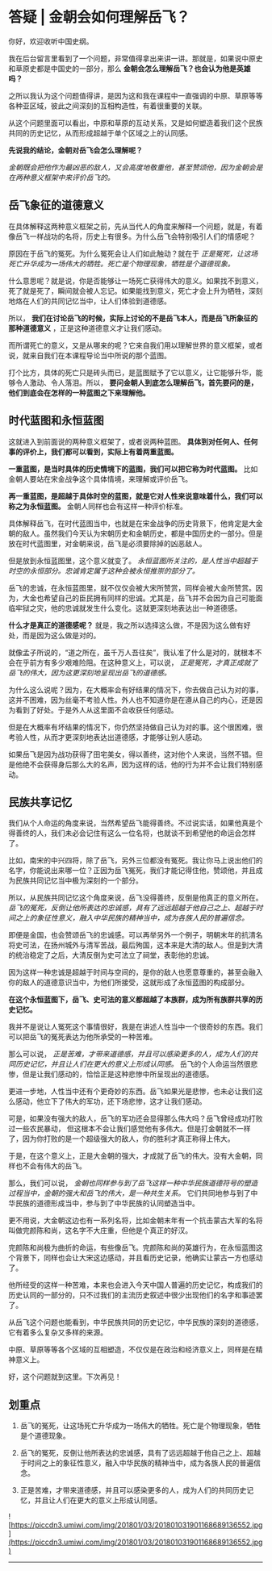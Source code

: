 # 答疑 | 金朝会如何理解岳飞？

你好，欢迎收听中国史纲。

我在后台留言里看到了一个问题，非常值得拿出来讲一讲。那就是，如果说中原史和草原史都是中国史的一部分，那么 **金朝会怎么理解岳飞？也会认为他是英雄吗？**

之所以我认为这个问题值得讲，是因为这和我在课程中一直强调的中原、草原等等各种亚区域，彼此之间深刻的互相构造性，有着很重要的关联。

从这个问题里面可以看出，中原和草原的互动关系，又是如何塑造着我们这个民族共同的历史记忆，从而形成超越于单个区域之上的认同感。

 **先说我的结论，金朝对岳飞会怎么理解呢？**

 *金朝既会把他作为最凶恶的敌人，又会高度地敬重他，甚至赞颂他，因为金朝会是在两种意义框架中来评价岳飞的。*

## 岳飞象征的道德意义

在具体解释这两种意义框架之前，先从当代人的角度来解释一个问题，就是，有着像岳飞一样战功的名将，历史上有很多。为什么岳飞会特别吸引人们的情感呢？

原因在于岳飞的冤死。为什么冤死会让人们如此触动？就在于 *正是冤死，让这场死亡升华成为一场伟大的牺牲。死亡是个物理现象，牺牲是个道德现象。*

什么意思呢？就是说，你是否能够让一场死亡获得伟大的意义。如果找不到意义，死了就是死了，瞬间就会被人忘记。如果能找到意义，死亡才会上升为牺牲，深刻地烙在人们的共同记忆当中，让人们体验到道德感。

所以， **我们在讨论岳飞的时候，实际上讨论的不是岳飞本人，而是岳飞所象征的那种道德意义** ，正是这种道德意义才让我们感动。

而所谓死亡的意义，又是从哪来的呢？它来自我们用以理解世界的意义框架，或者说，就来自我们在本课程导论当中所说的那个蓝图。

打个比方，具体的死亡只是砖头而已，是蓝图赋予了它以意义，让它能够升华，能够令人激动、令人落泪。所以， **要问金朝人到底怎么理解岳飞，首先要问的是，他们到底会在怎样的一种蓝图之下来理解他。**

## 时代蓝图和永恒蓝图

这就进入到前面说的两种意义框架了，或者说两种蓝图。 **具体到对任何人、任何事的评价上，我们都可以看到，实际上有着两重蓝图。**

 **一重蓝图，是当时具体的历史情境下的蓝图，我们可以把它称为时代蓝图。** 比如金朝人要站在宋金战争这个具体情境，来理解或评价岳飞。

 **再一重蓝图，是超越于具体时空的蓝图，就是它对人性来说意味着什么，我们可以称之为永恒蓝图。** 金朝人同样也会有这样一种评价标准。

具体解释岳飞，在时代蓝图当中，也就是在宋金战争的历史背景下，他肯定是大金朝的敌人。虽然我们今天认为宋朝历史和金朝历史，都是中国历史的一部分。但是放在时代蓝图里，对金朝来说，岳飞是必须要除掉的凶恶敌人。

但是放到永恒蓝图里，这个意义就变了。 *永恒蓝图所关注的，是人性当中超越于时空的永恒部分。忠诚肯定属于这种会被永恒推崇的部分了。*

岳飞的忠诚，在永恒蓝图里，就不仅仅会被大宋所赞赏，同样会被大金所赞赏。因为，大金也希望自己的臣民拥有同样的忠诚。尤其是，岳飞并不会因为自己可能面临牢狱之灾，他的忠诚就发生什么变化。这就更深刻地表达出一种道德感。

 **什么才是真正的道德感呢？** 就是，我之所以选择这么做，不是因为这么做有好处，而是因为这么做是对的。

就像孟子所说的，“道之所在，虽千万人吾往矣”，我认准了什么是对的，就根本不会在乎前方有多少艰难险阻。在这种意义上，可以说， *正是冤死，才真正成就了岳飞的伟大，因为这更深刻地呈现出岳飞的道德感。*

为什么这么说呢？因为，在大概率会有好结果的情况下，你去做自己认为对的事，这并不困难，因为丝毫不考验人性。外人也不知道你是在遵从自己的内心，还是因为看到了好处。于是外人从这里面不会收获任何感动。

但是在大概率有坏结果的情况下，你仍然坚持做自己认为对的事。这个很困难，很考验人性，从而才更深刻地表达出道德感，才能够让别人感动。

如果岳飞是因为战功获得了田宅美女，得以善终，这对他个人来说，当然不错。但是他绝不会获得身后那么大的名声，因为这样的话，他的行为并不会让我们特别感动。

## 民族共享记忆

我们从个人命运的角度来说，当然希望岳飞能得善终。不过说实话，如果他真是个得善终的人，我们未必会记住有这么一位名将，也就谈不到希望他的命运会怎样了。

比如，南宋的中兴四将，除了岳飞，另外三位都没有冤死。我让你马上说出他们的名字，你能说出来哪一位？正因为岳飞冤死，我们才能记得住他，赞颂他，并且成为民族共同记忆当中极为深刻的一个部分。

所以，从民族共同记忆这个角度来说，岳飞没得善终，反倒是他真正的意义所在。 *岳飞的冤死，反倒让他所表达的忠诚感，具有了远远超越于他自己之上、超越于时间之上的象征性意义，融入中华民族的精神当中，成为各族人民的普遍信念。*

即便是金国，也会赞颂岳飞的忠诚感。可以再举另外一个例子，明朝末年的抗清名将史可法，在扬州城外与清军苦战，最后殉国，这本来是大清的敌人。但是到大清的统治稳定了之后，大清反倒为史可法立了祠堂，表彰他的忠诚。

因为这样一种忠诚是超越于时间与空间的，是你的敌人也愿意尊重的，甚至会融入你的敌人的道德意识当中，为他们所接受，这就形成了永恒蓝图的构成部分。

 **在这个永恒蓝图下，岳飞、史可法的意义都超越了本族群，成为所有族群共享的历史记忆。**

我并不是说让人冤死这个事情很好，我是在讲述人性当中一个很奇妙的东西。我们可以把岳飞的冤死表达为他所承受的一种苦难。

那么可以说， *正是苦难，才带来道德感，并且可以感染更多的人，成为人们的共同历史记忆，并且让人们在更大的意义上形成认同感。* 岳飞的个人命运当然很悲惨，但是让我们感动的，恰恰正是这种悲惨中所呈现出的道德感。

更进一步地，人性当中还有个更奇妙的东西。岳飞如果光是悲惨，也未必让我们这么感动，他立下了伟大的军功，还下场悲惨，这才让我们感动。

可是，如果没有强大的敌人，岳飞的军功还会显得那么伟大吗？岳飞曾经成功打败过一些农民暴动， 但这根本不会让我们感觉他有多伟大。但是打金朝就不一样了，因为你打败的是一个超级强大的敌人，你的胜利才真正称得上伟大。

于是，在这个意义上，正是大金朝的强大，才成就了岳飞的伟大。没有大金朝，同样也不会有伟大的岳飞。

那么，我们可以说， *金朝也同样参与到了岳飞这样一种中华民族道德符号的塑造过程当中，金朝的强大和岳飞的伟大，是一种共生关系。* 它们共同地参与到了中华民族的道德形成当中，参与到了中华民族的认同塑造当中。

更不用说，大金朝这边也有一系列名将，比如金朝末年有一个抗击蒙古大军的名将叫做完颜陈和尚，这名字不大庄重，但他是个真正的好汉。

完颜陈和尚极为曲折的命运，有些像岳飞。完颜陈和尚的英雄行为，在永恒蓝图这个背景下，同样也会让大宋这边感动，并且看历史记录，他确实让蒙古一方也感动了。

他所经受的这样一种苦难，本来也会进入今天中国人普遍的历史记忆，构成我们的历史认同的一部分的，只不过我们的主流历史叙述中很少出现他们的名字和事迹罢了。

从岳飞这个问题也能看到，中华民族共同的历史记忆，中华民族的深刻的道德感，它有着多么复杂又多样的来源。

中原、草原等等各个区域的互相塑造，不仅仅是在政治和经济意义上，同样是在精神意义上。

好，这个问题就到这里。下次再见！

## 划重点

1. 岳飞的冤死，让这场死亡升华成为一场伟大的牺牲。死亡是个物理现象，牺牲是个道德现象。

2. 岳飞的冤死，反倒让他所表达的忠诚感，具有了远远超越于他自己之上、超越于时间之上的象征性意义，融入中华民族的精神当中，成为各族人民的普遍信念。

3. 正是苦难，才带来道德感，并且可以感染更多的人，成为人们的共同历史记忆，并且让人们在更大的意义上形成认同感。

![https://piccdn3.umiwi.com/img/201801/03/201801031901168689136552.jpg](https://piccdn3.umiwi.com/img/201801/03/201801031901168689136552.jpg)

---
